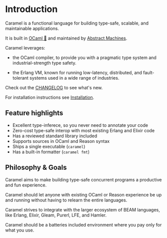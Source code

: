 # Introduction

Caramel is a functional language for building type-safe, scalable, and
maintainable applications.

It is built in [OCaml 🐫](https://ocaml.org) and maintained by [Abstract
Machines](https://github.com/AbstractMachinesLab).

Caramel leverages:

* the OCaml compiler, to provide you with a pragmatic type system and
  industrial-strength type safety.

* the Erlang VM, known for running low-latency, distributed, and fault-tolerant
  systems used in a wide range of industries.

Check out the [CHANGELOG](./changelog/v0.0.15.md) to see what's new.

For installation instructions see [Installation](./getting-started/installation.md).

## Feature highlights

* Excellent type-inferece, so you never need to annotate your code
* Zero-cost type-safe interop with most existing Erlang and Elixir code
* Has a reviewed standard library included
* Supports sources in OCaml and Reason syntax
* Ships a single executable (`caramel`)
* Has a built-in formatter (`caramel fmt`)

## Philosophy & Goals

Caramel aims to make building type-safe concurrent programs a productive and
fun experience.

Caramel should let anyone with existing OCaml or Reason experience be up and
running without having to relearn the entire languages.

Caramel strives to integrate with the larger ecosystem of BEAM languages, like
Erlang, Elixir, Gleam, Purerl, LFE, and Hamler. 

Caramel should be a batteries included environment where you pay only for what
you use.

